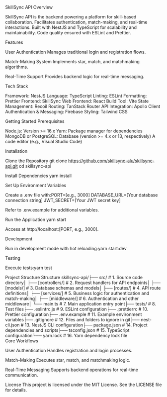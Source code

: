 SkillSync API
Overview

SkillSync API is the backend powering a platform for skill-based collaboration.
Facilitates authentication, match-making, and real-time interactions.
Built with NestJS and TypeScript for scalability and maintainability.
Code quality ensured with ESLint and Prettier.

Features

User Authentication
Manages traditional login and registration flows.


Match-Making System
Implements star, match, and matchmaking algorithms.


Real-Time Support
Provides backend logic for real-time messaging.



Tech Stack

Framework: NestJS
Language: TypeScript
Linting: ESLint
Formatting: Prettier
Frontend: SkillSync Web
Frontend: React
Build Tool: Vite
State Management: Recoil
Routing: TanStack Router
API Integration: Apollo Client
Authentication & Messaging: Firebase
Styling: Tailwind CSS



Getting Started
Prerequisites

Node.js: Version >= 16.x
Yarn: Package manager for dependencies
MongoDB or PostgreSQL: Database (version >= 4.x or 13, respectively)
A code editor (e.g., Visual Studio Code)

Installation

Clone the Repository
git clone https://github.com/skillsync-alu/skillsync-api.git
cd skillsync-api


Install Dependencies
yarn install


Set Up Environment Variables

Create a .env file with:PORT=[e.g., 3000]
DATABASE_URL=[Your database connection string]
JWT_SECRET=[Your JWT secret key]


Refer to .env.example for additional variables.


Run the Application
yarn start


Access at http://localhost:[PORT, e.g., 3000].



Development

Run in development mode with hot reloading:yarn start:dev



Testing

Execute tests:yarn test



Project Structure
Structure skillsync-api/├── src/ # 1. Source code directory│   ├── [controllers/] # 2. Request handlers for API endpoints│   ├── [models/] # 3. Database schemas and models│   ├── [routes/] # 4. API route definitions│   ├── [services/] # 5. Business logic for authentication and match-making│   ├── [middleware/] # 6. Authentication and other middleware│   └── main.ts # 7. Main application entry point├── tests/ # 8. Test files├── .eslintrc.js # 9. ESLint configuration├── .prettierrc # 10. Prettier configuration├── .env.example # 11. Example environment variables├── .gitignore # 12. Files and folders to ignore in git├── nest-cli.json # 13. NestJS CLI configuration├── package.json # 14. Project dependencies and scripts├── tsconfig.json # 15. TypeScript configuration└── yarn.lock # 16. Yarn dependency lock file  
Core Workflows

User Authentication
Handles registration and login processes.


Match-Making
Executes star, match, and matchmaking logic.


Real-Time Messaging
Supports backend operations for real-time communication.



License
This project is licensed under the MIT License. See the LICENSE file for details.
